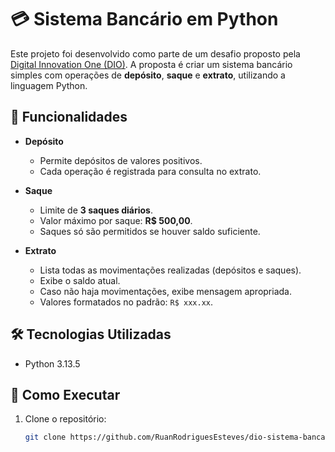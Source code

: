 # 💳 Sistema Bancário em Python

Este projeto foi desenvolvido como parte de um desafio proposto pela [Digital Innovation One (DIO)](https://www.dio.me/). A proposta é criar um sistema bancário simples com operações de **depósito**, **saque** e **extrato**, utilizando a linguagem Python.

## 📌 Funcionalidades

- **Depósito**
  - Permite depósitos de valores positivos.
  - Cada operação é registrada para consulta no extrato.

- **Saque**
  - Limite de **3 saques diários**.
  - Valor máximo por saque: **R$ 500,00**.
  - Saques só são permitidos se houver saldo suficiente.

- **Extrato**
  - Lista todas as movimentações realizadas (depósitos e saques).
  - Exibe o saldo atual.
  - Caso não haja movimentações, exibe mensagem apropriada.
  - Valores formatados no padrão: `R$ xxx.xx`.

## 🛠️ Tecnologias Utilizadas

- Python 3.13.5

## 🚀 Como Executar

1. Clone o repositório:
   ```bash
   git clone https://github.com/RuanRodriguesEsteves/dio-sistema-bancario-python.git
